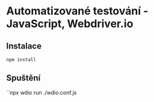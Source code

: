 # Automatizované testování - JavaScript, Webdriver.io

## Instalace
`npm install`

## Spuštění
``npx wdio run ./wdio.conf.js